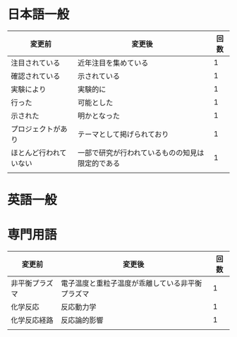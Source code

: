 # 日本語一般
|変更前|変更後|回数|
|---|---|---|
|注目されている|近年注目を集めている|1|
|確認されている|示されている|1|
|実験により|実験的に|1|
|行った|可能とした|1|
|示された|明かとなった|1|
|プロジェクトがあり|テーマとして掲げられており|1|
|ほとんど行われていない|一部で研究が行われているものの知見は限定的である|1|
||||
# 英語一般

# 専門用語
|変更前|変更後|回数|
|---|---|---|
|非平衡プラズマ|電子温度と重粒子温度が乖離している非平衡プラズマ|1|
|化学反応|反応動力学|1|
|化学反応経路|反応論的影響|1|
||||